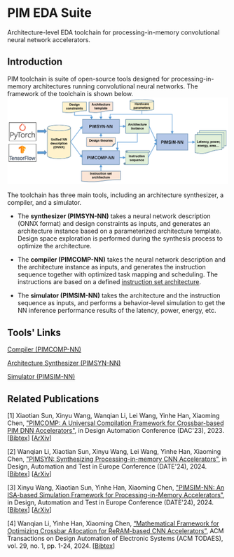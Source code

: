 # PIM EDA Suite
Architecture-level EDA toolchain for processing-in-memory convolutional neural network accelerators.

## Introduction
PIM toolchain is suite of open-source tools designed for processing-in-memory architectures running convolutional neural networks. The framework of the toolchain is shown below.
![framework](toolchain.png)

The toolchain has three main tools, including an architecture synthesizer, a compiler, and a simulator.

+ The **synthesizer (PIMSYN-NN)** takes a neural network description (ONNX format) and design constraints as inputs, and generates an architecture instance based on a parameterized architecture template. Design space exploration is performed during the synthesis process to optimize the architecture. 

+ The **compiler (PIMCOMP-NN)** takes the neural network description and the architecture instance as inputs, and generates the instruction sequence together with optimized task mapping and scheduling. The instructions are based on a defined [instruction set architecture](https://arxiv.org/abs/2308.06449).

+ The **simulator (PIMSIM-NN)** takes the architecture and the instruction sequence as inputs, and performs a behavior-level simulation to get the NN inference performance results of the latency, power, energy, etc.

## Tools' Links

[Compiler (PIMCOMP-NN)](https://github.com/sunxt99/PIMCOMP-NN)

[Architecture Synthesizer (PIMSYN-NN)](https://github.com/lixixi-jook/PIMSYN-NN)

[Simulator (PIMSIM-NN)](https://github.com/wangxy-2000/pimsim-nn)


## Related Publications

[1] Xiaotian Sun, Xinyu Wang, Wanqian Li, Lei Wang, Yinhe Han, Xiaoming Chen, ["PIMCOMP: A Universal Compilation Framework for Crossbar-based PIM DNN Accelerators"](https://ieeexplore.ieee.org/document/10247928), in Design Automation Conference (DAC'23), 2023.  [[Bibtex](https://github.com/chenxm1986/PIM-Toolchain/blob/main/papers/bibtex.txt)] [[ArXiv](https://arxiv.org/abs/2307.01475)]

[2] Wanqian Li, Xiaotian Sun, Xinyu Wang, Lei Wang, Yinhe Han, Xiaoming Chen, ["PIMSYN: Synthesizing Processing-in-memory CNN Accelerators"](https://github.com/chenxm1986/PIM-Toolchain/tree/main/papers/pimsyn-nn.pdf), in Design, Automation and Test in Europe Conference (DATE'24), 2024. [[Bibtex](https://github.com/chenxm1986/PIM-Toolchain/blob/main/papers/bibtex.txt)] [[ArXiv](https://arxiv.org/abs/2402.18114)]

[3] Xinyu Wang, Xiaotian Sun, Yinhe Han, Xiaoming Chen, ["PIMSIM-NN: An ISA-based Simulation Framework for Processing-in-Memory Accelerators"](https://github.com/chenxm1986/PIM-Toolchain/tree/main/papers/pimsim-nn.pdf), in Design, Automation and Test in Europe Conference (DATE'24), 2024.  [[Bibtex](https://github.com/chenxm1986/PIM-Toolchain/blob/main/papers/bibtex.txt)] [[ArXiv](https://arxiv.org/abs/2402.18089)]

[4] Wanqian Li, Yinhe Han, Xiaoming Chen, [“Mathematical Framework for Optimizing Crossbar Allocation for ReRAM-based CNN Accelerators”](https://dl.acm.org/doi/full/10.1145/3631523), ACM Transactions on Design Automation of Electronic Systems (ACM TODAES), vol. 29, no. 1, pp. 1-24, 2024. [[Bibtex](https://github.com/chenxm1986/PIM-Toolchain/blob/main/papers/bibtex.txt)]

